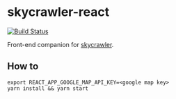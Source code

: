 # skycrawler-react

[![Build Status](https://travis-ci.org/waxisien/skycrawler-react.svg?branch=master)](https://travis-ci.org/waxisien/skycrawler-react)

Front-end companion for [skycrawler](https://github.com/waxisien/skycrawler).

## How to

```
export REACT_APP_GOOGLE_MAP_API_KEY=<google map key>
yarn install && yarn start
```
